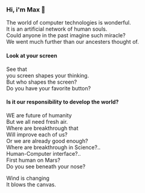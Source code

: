 ### Hi, i'm Max 👋
The world of computer technologies is wonderful.<br/>
It is an artificial network of human souls.<br/>
Could anyone in the past imagine such miracle?<br/>
We went much further than our ancesters thought of.<br/>

#### Look at your screen
See that<br/>
you screen shapes your thinking.<br/>
But who shapes the screen?<br/>
Do you have your favorite button?<br/>

#### Is it our responsibility to develop the world?
WE are future of humanity<br/>
But we all need fresh air.<br/>
Where are breakthrough that<br/>
Will improve each of us?<br/>
Or we are already good enough?<br/>
Where are breakthrough in Science?..<br/>
Human-Computer interface?..<br/>
First human on Mars?<br/>
Do you see beneath your nose?<br/>

Wind is changing<br/>
It blows the canvas.
